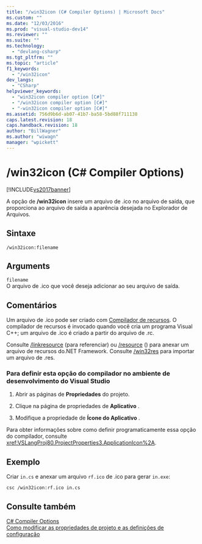 ```yaml
---
title: "/win32icon (C# Compiler Options) | Microsoft Docs"
ms.custom: ""
ms.date: "12/03/2016"
ms.prod: "visual-studio-dev14"
ms.reviewer: ""
ms.suite: ""
ms.technology: 
  - "devlang-csharp"
ms.tgt_pltfrm: ""
ms.topic: "article"
f1_keywords: 
  - "/win32icon"
dev_langs: 
  - "CSharp"
helpviewer_keywords: 
  - "win32icon compiler option [C#]"
  - "/win32icon compiler option [C#]"
  - "-win32icon compiler option [C#]"
ms.assetid: 756d9b6d-ab07-41b7-ba58-5bd88f711138
caps.latest.revision: 18
caps.handback.revision: 18
author: "BillWagner"
ms.author: "wiwagn"
manager: "wpickett"
---
```

# /win32icon (C# Compiler Options)
[!INCLUDE[vs2017banner](../../../csharp/includes/vs2017banner.md)]

A opção de **\/win32icon** insere um arquivo de .ico no arquivo de saída, que proporciona ao arquivo de saída a aparência desejada no Explorador de Arquivos.  
  
## Sintaxe  
  
```  
/win32icon:filename  
```  
  
## Arguments  
 `filename`  
 O arquivo de .ico que você deseja adicionar ao seu arquivo de saída.  
  
## Comentários  
 Um arquivo de .ico pode ser criado com [Compilador de recursos](http://go.microsoft.com/fwlink/?LinkId=148370).  O compilador de recursos é invocado quando você cria um programa Visual C\+\+; um arquivo de .ico é criado a partir do arquivo de .rc.  
  
 Consulte [\/linkresource](../../../csharp/language-reference/compiler-options/linkresource-compiler-option.md) \(para referenciar\) ou [\/resource](../../../csharp/language-reference/compiler-options/resource-compiler-option.md) \(\) para anexar um arquivo de recursos do.NET Framework.  Consulte [\/win32res](../../../csharp/language-reference/compiler-options/win32res-compiler-option.md) para importar um arquivo de .res.  
  
### Para definir esta opção do compilador no ambiente de desenvolvimento do Visual Studio  
  
1.  Abrir as páginas de **Propriedades** do projeto.  
  
2.  Clique na página de propriedades de **Aplicativo** .  
  
3.  Modifique a propriedade de **Ícone do Aplicativo** .  
  
 Para obter informações sobre como definir programaticamente essa opção do compilador, consulte <xref:VSLangProj80.ProjectProperties3.ApplicationIcon%2A>.  
  
## Exemplo  
 Criar `in.cs` e anexar um arquivo `rf.ico` de .ico para gerar `in.exe`:  
  
```  
csc /win32icon:rf.ico in.cs  
```  
  
## Consulte também  
 [C\# Compiler Options](../../../csharp/language-reference/compiler-options/index.md)   
 [Como modificar as propriedades de projeto e as definições de configuração](http://msdn.microsoft.com/pt-br/e7184bc5-2f2b-4b4f-aa9a-3ecfcbc48b67)